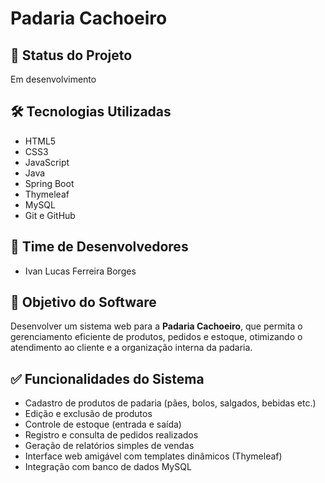 # Padaria Cachoeiro

## 📌 Status do Projeto
Em desenvolvimento

## 🛠️ Tecnologias Utilizadas
- HTML5
- CSS3
- JavaScript
- Java
- Spring Boot
- Thymeleaf
- MySQL
- Git e GitHub

## 👥 Time de Desenvolvedores
- Ivan Lucas Ferreira Borges

## 🎯 Objetivo do Software
Desenvolver um sistema web para a **Padaria Cachoeiro**, que permita o gerenciamento eficiente de produtos, pedidos e estoque, otimizando o atendimento ao cliente e a organização interna da padaria.

## ✅ Funcionalidades do Sistema
- Cadastro de produtos de padaria (pães, bolos, salgados, bebidas etc.)
- Edição e exclusão de produtos
- Controle de estoque (entrada e saída)
- Registro e consulta de pedidos realizados
- Geração de relatórios simples de vendas
- Interface web amigável com templates dinâmicos (Thymeleaf)
- Integração com banco de dados MySQL
